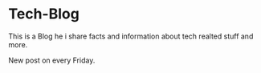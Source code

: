 # Tech-Blog
This is a Blog he i share facts and information about tech realted stuff and more.

New post on every Friday.